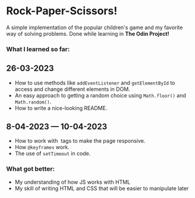 
# Rock-Paper-Scissors!

A simple implementation of the popular children's game and my favorite way of solving problems.
Done while learning in **The Odin Project!**

### What I learned so far:

## 26-03-2023

* How to use methods like `addEventListener` and `getElementById` to access and change different elements in DOM.
* An easy approach to getting a random choice using `Math.floor()` and `Math.random()`.
* How to write a nice-looking README.

## 8-04-2023 — 10-04-2023

* How to work with <img> tags to make the page responsive.
* How `@keyframes` work.
* The use of `setTimeout` in code.

### What got better: 

* My understanding of how JS works with HTML
* My skill of writing HTML and CSS that will be easier to manipulate later